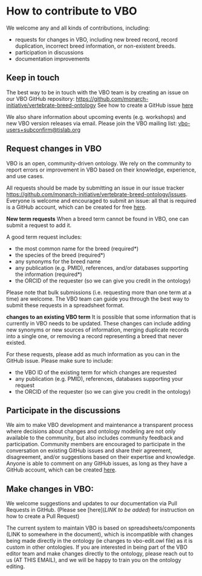 # How to contribute to VBO

We welcome any and all kinds of contributions, including: 
- requests for changes in VBO, including new breed record, record duplication, incorrect breed information, or non-existent breeds.
- participation in discussions
- documentation improvements

## Keep in touch

The best way to be in touch with the VBO team is by creating an issue on our VBO GitHub repository: https://github.com/monarch-initiative/vertebrate-breed-ontology
See how to create a GitHub issue [here](https://oboacademy.github.io/obook/howto/term-request/)

We also share information about upcoming events (e.g. workshops) and new VBO version releases via email. Please join the VBO mailing list: vbo-users+subconfirm@tislab.org


## Request changes in VBO 
VBO is an open, community-driven ontology. We rely on the community to report errors or improvement in VBO based on their knowledge, experience, and use cases. 

All requests should be made by submitting an issue in our issue tracker https://github.com/monarch-initiative/vertebrate-breed-ontology/issues. Everyone is welcome and encouraged to submit an issue: all that is required is a GitHub account, which can be created for free [here](https://github.com/signup?user_email=&source=form-home-signup).

**New term requests**
When a breed term cannot be found in VBO, one can submit a request to add it. 

A good term request includes:
- the most common name for the breed (required*)
- the species of the breed (required*)
- any synonyms for the breed name
- any publication (e.g. PMID), references, and/or databases supporting the information (required*)
- the ORCID of the requester (so we can give you credit in the ontology)

Please note that bulk submissions (i.e. requesting more than one term at a time) are welcome. The VBO team can guide you through the best way to submit these requests in a spreadsheet format.

**changes to an existing VBO term**
It is possible that some information that is currently in VBO needs to be updated. These changes can include adding new synonyms or new sources of information, merging duplicate records into a single one, or removing a record representing a breed that never existed. 

For these requests, please add as much information as you can in the GitHub issue. Please make sure to include: 
- the VBO ID of the existing term for which changes are requested
- any publication (e.g. PMID), references, databases supporting your request
- the ORCID of the requester (so we can give you credit in the ontology)

## Participate in the discussions
We aim to make VBO development and maintenance a transparent process where decisions about changes and ontology modeling are not only available to the community, but also includes community feedback and participation. Community members are encouraged to participate in the conversation on existing GitHub issues and share their agreement, disagreement, and/or suggestions based on their expertise and knowledge. 
Anyone is able to comment on any GitHub issues, as long as they have a GitHub account, which can be created [here](https://github.com/signup?user_email=&source=form-home-signup).

## Make changes in VBO: 
We welcome suggestions and updates to our documentation via Pull Requests in GitHub. (Please see [here](_LINK to be added_) for instruction on how to create a Pull Request)

The current system to maintain VBO is based on spreadsheets/components (LINK to somewhere in the document), which is incompatible with changes being made directly in the ontology (ie changes to vbo-edit.owl file) as it is custom in other ontologies. If you are interested in being part of the VBO editor team and make changes directly to the ontology, please reach out to us (AT THIS EMAIL), and we will be happy to train you on the ontology editing.


